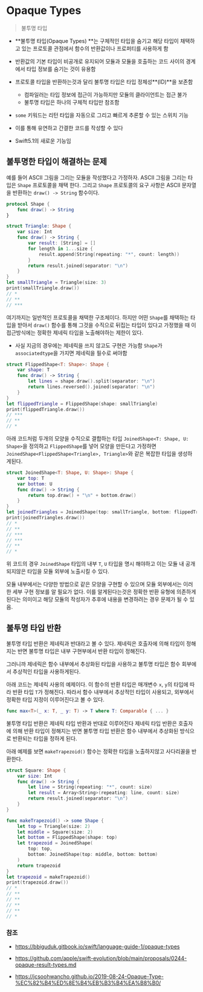 # Opaque Types

> 불투명 타입

- **불투명 타입(Opaque Types) **는 구체적인 타입을 숨기고 해당 타입이 채택하고 있는 프로토콜 관점에서 함수의 반환값이나 프로퍼티를 사용하게 함
- 반환값의 기본 타입이 비공개로 유지되어 모듈과 모듈을 호출하는 코드 사이의 경계에서 타입 정보를 숨기는 것이 유용함
- 프로토콜 타입을 반환하는것과 달리 불투명 타입은 타입 정체성**(ID)**을 보존함
  - 컴파일러는 타입 정보에 접근이 가능하지만 모듈의 클라이언트는 접근 불가
  - 불투명 타입은 하나의 구체적 타입만 참조함

- `some` 키워드는 리턴 타입을 자동으로 그리고 빠르게 추론할 수 있는 스위치 기능
- 이를 통해 유연하고 간결한 코드를 작성할 수 있다
- Swift5.1의 새로운 기능임



## 불투명한 타입이 해결하는 문제

예를 들어 ASCII 그림을 그리는 모듈을 작성했다고 가정하자. ASCII 그림을 그리는 타입은 `Shape` 프로토콜을 채택 한다. 그리고 `Shape` 프로토콜의 요구 사항은 ASCII 문자열을 반환하는 `draw() -> String` 함수이다. 

``` swift
protocol Shape {
    func draw() -> String
}

struct Triangle: Shape {
    var size: Int
    func draw() -> String {
        var result: [String] = []
        for length in 1...size {
            result.append(String(repeating: "*", count: length))
        }
        return result.joined(separator: "\n")
    }
}
let smallTriangle = Triangle(size: 3)
print(smallTriangle.draw())
// *
// **
// ***
```

여기까지는 일반적인 프로토콜을 채택한 구조체이다. 하지만 어떤 `Shape`를 채택하는 타입을 받아서 `draw()` 함수를 통해 그것을 수직으로 뒤집는 타입이 있다고 가정했을 때 이 접근방식에는 정확한 제네릭 타입을 노출해야하는 제한이 있다.

- 사실 지금의 경우에는 제네릭을 쓰지 않고도 구현은 가능함 `Shape`가 `associatedtype`을 가지면 제네릭을 필수로 써야함

``` swift
struct FlippedShape<T: Shape>: Shape {
    var shape: T
    func draw() -> String {
        let lines = shape.draw().split(separator: "\n")
        return lines.reversed().joined(separator: "\n")
    }
}
let flippedTriangle = FlippedShape(shape: smallTriangle)
print(flippedTriangle.draw())
// ***
// **
// *
```

아래 코드처럼 두개의 모양을 수직으로 결합하는 타입 `JoinedShape<T: Shape, U: Shape>`을 정의하고 `FlippedShape`를 넣어 모양을 만든다고 가정하면 `JoinedShape<FlippedShape<Triangle>, Triangle>`와 같은 복잡한 타입을 생성하게된다.

``` swift
struct JoinedShape<T: Shape, U: Shape>: Shape {
    var top: T
    var bottom: U
    func draw() -> String {
        return top.draw() + "\n" + bottom.draw()
    }
}
let joinedTriangles = JoinedShape(top: smallTriangle, bottom: flippedTriangle) // JoinedShape<FlippedShape<Triangle>, Triangle>
print(joinedTriangles.draw())
// *
// **
// ***
// ***
// **
// *
```

위 코드의 경우 `JoinedShape` 타입의 내부 `T`, `U` 타입을 명시 해야하고 이는 모듈 내 공개되지않은 타입을 모듈 외부에 노출시킬 수 있다.

모듈 내부에서는 다양한 방법으로 같은 모양을 구현할 수 있으며 모듈 외부에서는 이러한 세부 구현 정보를 알 필요가 없다. 이를 알게된다는것은 정확한 반환 유형에 의존하게 된다는 의미이고 해당 모듈의 작성자가 추후에 내용을 변경하려는 경우 문제가 될 수 있음.



## 불투명 타입 반환

불투명 타입 반환은 제네릭과 반대라고 볼 수 있다. 제네릭은 호출자에 의해 타입이 정해지는 반면 불투명 타입은 내부 구현부에서 반환 타입이 정해진다.

그러니까 제네릭은 함수 내부에서 추상화된 타입을 사용하고 불투명 타입은 함수 회부에서 추상적인 타입을 사용하게된다.

아래 코드는 제네릭 사용의 예제이다. 이 함수의 반환 타입은 매개변수 `x`, `y`의 타입에 따라 반환 타입 `T`가 정해진다. 따라서 함수 내부에서 추상적인 타입이 사용되고, 외부에서 정확한 타입 지정이 이루어진다고 볼 수 있다.

``` swift
func max<T>(_ x: T, _ y: T) -> T where T: Comparable { ... }
```

불투명 타입 반환은 제네릭 타입 반환과 반대로 이루어진다 제네릭 타입 반환은 호출자에 의해 반환 타입이 정해지는 반면 불투명 타입 반환은 함수 내부에서 추상화된 방식으로 반환되는 타입을 정하게 된다.

아래 예제를 보면 `makeTrapezoid()` 함수는 정확한 타입을 노출하지않고 사다리꼴을 반환한다.

``` swift
struct Square: Shape {
    var size: Int
    func draw() -> String {
        let line = String(repeating: "*", count: size)
        let result = Array<String>(repeating: line, count: size)
        return result.joined(separator: "\n")
    }
}

func makeTrapezoid() -> some Shape {
    let top = Triangle(size: 2)
    let middle = Square(size: 2)
    let bottom = FlippedShape(shape: top)
    let trapezoid = JoinedShape(
        top: top,
        bottom: JoinedShape(top: middle, bottom: bottom)
    )
    return trapezoid
}
let trapezoid = makeTrapezoid()
print(trapezoid.draw())
// *
// **
// **
// **
// **
// *
```





### 참조

- https://bbiguduk.gitbook.io/swift/language-guide-1/opaque-types

- https://github.com/apple/swift-evolution/blob/main/proposals/0244-opaque-result-types.md

- https://jcsoohwancho.github.io/2019-08-24-Opaque-Type-%EC%82%B4%ED%8E%B4%EB%B3%B4%EA%B8%B0/

  
